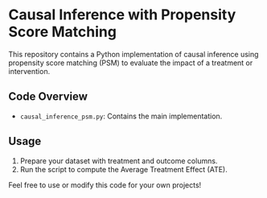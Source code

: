 # Causal Inference with Propensity Score Matching

This repository contains a Python implementation of causal inference using propensity score matching (PSM) to evaluate the impact of a treatment or intervention.

## Code Overview
- `causal_inference_psm.py`: Contains the main implementation.

## Usage
1. Prepare your dataset with treatment and outcome columns.
2. Run the script to compute the Average Treatment Effect (ATE).

Feel free to use or modify this code for your own projects!

